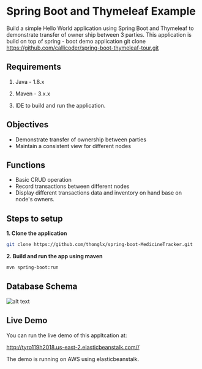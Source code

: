 # Spring Boot and Thymeleaf Example

Build a simple Hello World application using Spring Boot and Thymeleaf to demonstrate transfer of owner ship between 3 parties.
This application is build on top of spring - boot demo application 
git clone https://github.com/callicoder/spring-boot-thymeleaf-tour.git

## Requirements

1. Java - 1.8.x

2. Maven - 3.x.x

3. IDE to build and run the application.

## Objectives
* Demonstrate transfer of ownership between parties
* Maintain a consistent view for different nodes

## Functions
* Basic CRUD operation
* Record transactions between different nodes
* Display different transactions data and inventory on hand base on node's owners.


## Steps to setup

**1. Clone the application**

```bash
git clone https://github.com/thonglx/spring-boot-MedicineTracker.git
```

**2. Build and run the app using maven**

```bash
mvn spring-boot:run
```
## Database Schema
![alt text](https://i.imgur.com/1YMnky3.png)

## Live Demo

You can run the live demo of this appltcation at:

<http://tyro119h2018.us-east-2.elasticbeanstalk.com//>

The demo is running on AWS using elasticbeanstalk.